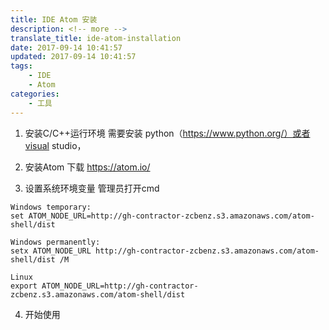 ```yaml
---
title: IDE Atom 安装
description: <!-- more -->
translate_title: ide-atom-installation
date: 2017-09-14 10:41:57
updated: 2017-09-14 10:41:57
tags:
    - IDE
    - Atom
categories:
    - 工具
---
```



1. 安装C/C++运行环境
需要安装 python（https://www.python.org/）或者visual studio，

2. 安装Atom
下载 https://atom.io/

3. 设置系统环境变量
管理员打开cmd
```
Windows temporary:
set ATOM_NODE_URL=http://gh-contractor-zcbenz.s3.amazonaws.com/atom-shell/dist

Windows permanently:
setx ATOM_NODE_URL http://gh-contractor-zcbenz.s3.amazonaws.com/atom-shell/dist /M

Linux
export ATOM_NODE_URL=http://gh-contractor-zcbenz.s3.amazonaws.com/atom-shell/dist
```

4. 开始使用
